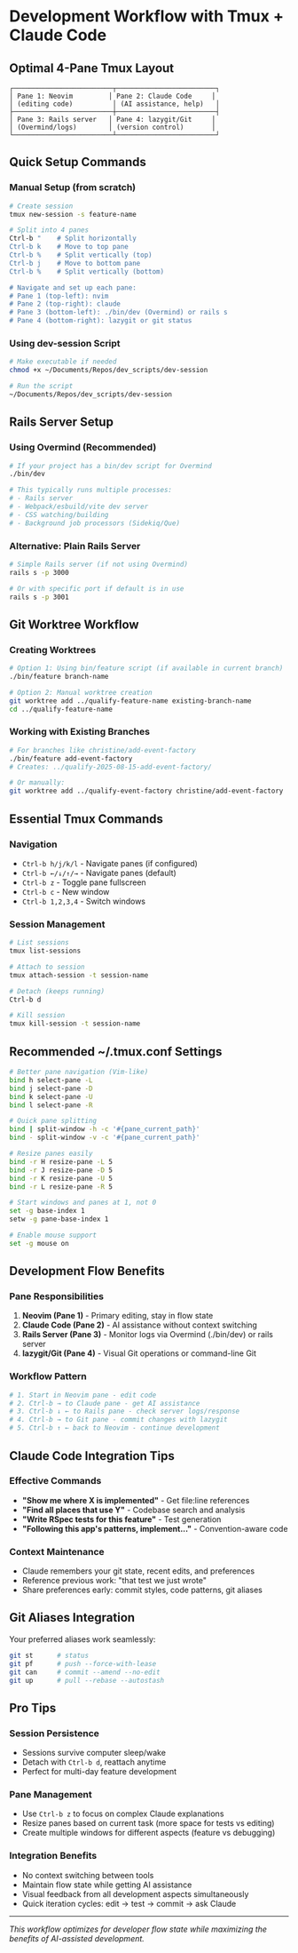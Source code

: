 # Development Workflow with Tmux + Claude Code

## Optimal 4-Pane Tmux Layout

```
┌─────────────────────────┬─────────────────────────┐
│ Pane 1: Neovim         │ Pane 2: Claude Code     │
│ (editing code)          │ (AI assistance, help)   │
├─────────────────────────┼─────────────────────────┤
│ Pane 3: Rails server   │ Pane 4: lazygit/Git     │
│ (Overmind/logs)        │ (version control)       │
└─────────────────────────┴─────────────────────────┘
```

## Quick Setup Commands

### Manual Setup (from scratch)
```bash
# Create session
tmux new-session -s feature-name

# Split into 4 panes
Ctrl-b "    # Split horizontally
Ctrl-b k    # Move to top pane
Ctrl-b %    # Split vertically (top)
Ctrl-b j    # Move to bottom pane  
Ctrl-b %    # Split vertically (bottom)

# Navigate and set up each pane:
# Pane 1 (top-left): nvim
# Pane 2 (top-right): claude
# Pane 3 (bottom-left): ./bin/dev (Overmind) or rails s
# Pane 4 (bottom-right): lazygit or git status
```

### Using dev-session Script
```bash
# Make executable if needed
chmod +x ~/Documents/Repos/dev_scripts/dev-session

# Run the script
~/Documents/Repos/dev_scripts/dev-session
```

## Rails Server Setup

### Using Overmind (Recommended)
```bash
# If your project has a bin/dev script for Overmind
./bin/dev

# This typically runs multiple processes:
# - Rails server
# - Webpack/esbuild/vite dev server
# - CSS watching/building
# - Background job processors (Sidekiq/Que)
```

### Alternative: Plain Rails Server
```bash
# Simple Rails server (if not using Overmind)
rails s -p 3000

# Or with specific port if default is in use
rails s -p 3001
```

## Git Worktree Workflow

### Creating Worktrees
```bash
# Option 1: Using bin/feature script (if available in current branch)
./bin/feature branch-name

# Option 2: Manual worktree creation
git worktree add ../qualify-feature-name existing-branch-name
cd ../qualify-feature-name
```

### Working with Existing Branches
```bash
# For branches like christine/add-event-factory
./bin/feature add-event-factory
# Creates: ../qualify-2025-08-15-add-event-factory/

# Or manually:
git worktree add ../qualify-event-factory christine/add-event-factory
```

## Essential Tmux Commands

### Navigation
- `Ctrl-b h/j/k/l` - Navigate panes (if configured)
- `Ctrl-b ←/↓/↑/→` - Navigate panes (default)
- `Ctrl-b z` - Toggle pane fullscreen
- `Ctrl-b c` - New window
- `Ctrl-b 1,2,3,4` - Switch windows

### Session Management
```bash
# List sessions
tmux list-sessions

# Attach to session
tmux attach-session -t session-name

# Detach (keeps running)
Ctrl-b d

# Kill session
tmux kill-session -t session-name
```

## Recommended ~/.tmux.conf Settings

```bash
# Better pane navigation (Vim-like)
bind h select-pane -L
bind j select-pane -D
bind k select-pane -U
bind l select-pane -R

# Quick pane splitting
bind | split-window -h -c '#{pane_current_path}'
bind - split-window -v -c '#{pane_current_path}'

# Resize panes easily
bind -r H resize-pane -L 5
bind -r J resize-pane -D 5
bind -r K resize-pane -U 5
bind -r L resize-pane -R 5

# Start windows and panes at 1, not 0
set -g base-index 1
setw -g pane-base-index 1

# Enable mouse support
set -g mouse on
```

## Development Flow Benefits

### Pane Responsibilities
1. **Neovim (Pane 1)** - Primary editing, stay in flow state
2. **Claude Code (Pane 2)** - AI assistance without context switching
3. **Rails Server (Pane 3)** - Monitor logs via Overmind (./bin/dev) or rails server
4. **lazygit/Git (Pane 4)** - Visual Git operations or command-line Git

### Workflow Pattern
```bash
# 1. Start in Neovim pane - edit code
# 2. Ctrl-b → to Claude pane - get AI assistance
# 3. Ctrl-b ↓ ← to Rails pane - check server logs/response
# 4. Ctrl-b → to Git pane - commit changes with lazygit
# 5. Ctrl-b ↑ ← back to Neovim - continue development
```

## Claude Code Integration Tips

### Effective Commands
- **"Show me where X is implemented"** - Get file:line references
- **"Find all places that use Y"** - Codebase search and analysis
- **"Write RSpec tests for this feature"** - Test generation
- **"Following this app's patterns, implement..."** - Convention-aware code

### Context Maintenance
- Claude remembers your git state, recent edits, and preferences
- Reference previous work: "that test we just wrote"
- Share preferences early: commit styles, code patterns, git aliases

## Git Aliases Integration

Your preferred aliases work seamlessly:
```bash
git st      # status
git pf      # push --force-with-lease
git can     # commit --amend --no-edit
git up      # pull --rebase --autostash
```

## Pro Tips

### Session Persistence
- Sessions survive computer sleep/wake
- Detach with `Ctrl-b d`, reattach anytime
- Perfect for multi-day feature development

### Pane Management
- Use `Ctrl-b z` to focus on complex Claude explanations
- Resize panes based on current task (more space for tests vs editing)
- Create multiple windows for different aspects (feature vs debugging)

### Integration Benefits
- No context switching between tools
- Maintain flow state while getting AI assistance  
- Visual feedback from all development aspects simultaneously
- Quick iteration cycles: edit → test → commit → ask Claude

---

*This workflow optimizes for developer flow state while maximizing the benefits of AI-assisted development.*